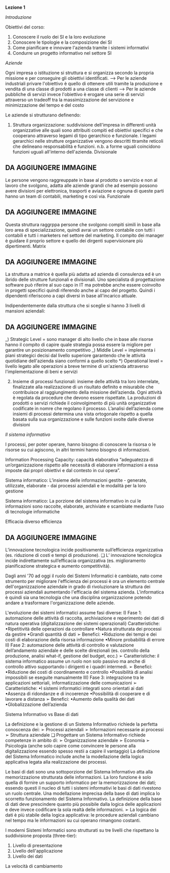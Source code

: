 **Lezione 1**

_Introduzione_

Obiettivi del corso:

1. Conoscere il ruolo dei SI e la loro evoluzione
2. Conoscere le tipologie e la composizione dei SI
3. Come pianificare e innovare l'azienda tramite i sistemi informativi
4. Condurre un progetto informativo nel settore SI

_Aziende_

Ogni impresa o istituzione si struttura e si organizza secondo la propria missione e per conseguire gli obiettivi identificati.
--> Per le aziende industriali privare l'obiettivo è quello di ottenere utili tramite la produzione e vendita di una classe di prodotti a una classe di clienti
--> Per le aziende pubbliche di servizi invece l'obiettivo è erogare una serie di servizi attraverso un tradeoff tra la massimizzazione del servizione e minimizzazione del tempo e del costo

Le aziende si strutturano definendo:

1. Struttura organizzazione: suddivisione dell'impresa in differenti unità organizzative alle quali sono attribuiti compiti ed obiettivi specifici e che cooperano attraverso legami di tipo gerarchico e funzionale.
   I legami gerarchici nelle strutture organizzative vengono descritti ttramite reticoli che delineano responsabilità e funzioni.
   n.b. a forme uguali coincidono funzioni uguali all'interno dell'azienda.
   Divisionale

## DA AGGIUNGERE IMMAGINE

Le persone vengono raggreuppate in base al prodotto o servizio e non al lavoro che svolgono, adatta alle aziende grandi che ad esempio possono avere divisioni per elettronica, trasporti e aviazione e ognuna di queste parti hanno un team di contabili, marketing e così via.
Funzionale

## DA AGGIUNGERE IMMAGINE

Questa struttura raggrppa persone che svolgono compiti simili in base alla loro area di specializzazione, quindi avrai un settore contabile con tutti i contabili e tutti i marketers nel settore del marketing. Il compito dei manager è guidare il proprio settore e quello dei dirgenti supervisionare più dipertimenti.
Matrix

## DA AGGIUNGERE IMMAGINE

La struttura a matrice è quella più adatta ad azienda di consulenza ed è un ibrido delle strutture funzionali e divisionali. Uno specialista di progettazione software può riferire al suo capo in IT ma potrebbe anche essere coinvolto in progetti specifici quindi riferendo anche al capo del progetto. Quindi i dipendenti riferiscono a capi diversi in base all'incarico attuale.

Indipendentemente dalla struttura che si sceglie si hanno 3 livelli di mansioni aziendali:

## DA AGGIUNGERE IMMAGINE

_) Strategic Level = sono manager di alto livello che in base alle risorse hanno il compito di capire quale strategia possa essere la migliore per garantire un posizionamento competitivo
_) Middle Level = implementa i piani strategici decisi dal livello superiore garantendo che le attività quotidiane dell'azienda siano conformi a quello scelto
\*) Operational level = livello legato alle operazioni a breve termine di un'azienda attraverso l'implementazione di beni e servizi

2. Insieme di processi funzionali: insieme delle attività tra loro interrelate, finalizzate alla
   realizzazione di un risultato definito e misurabile che contribuisce al
   raggiungimento della missione dell’azienda. Ogni attività è regolata da procedure che devono essere rispettate. La produzioni di prodotti o servizi richiede il coinvolgimento di più unità organizzative codificate in nomre che regolano il processo. L’analisi dell’azienda come insiemi di processi determina una vista
   ortogonale rispetto a quella basata sulla sua organizzazione e sulle
   funzioni svolte dalle diverse divisioni

_Il sistema informativo_

I processi, per poter operare, hanno bisogno di conoscere la risorsa o le
risorse su cui agiscono, in altri termini hanno bisogno di informazioni.

Information Processing Capacity: capacità elaborativa
“adeguatezza di un’organizzazione rispetto alle necessità di elaborare
informazioni a essa imposte dai propri obiettivi e dal contesto in cui opera”.

Sistema informatico: L’insieme delle informazioni gestite - generate, utilizzate, elaborate - dai
processi aziendali e le modalità per la loro gestione

Sistema informatico: La porzione del sistema informativo in cui le informazioni sono raccolte,
elaborate, archiviate e scambiate mediante l’uso di tecnologie informatiche

Efficacia diverso efficienza

## DA AGGIUNGERE IMMAGINE

L’innovazione tecnologica incide positivamente sull’efficienza
organizzativa (es. riduzione di costi e tempi di produzione).
❑ L’ innovazione tecnologica incide indirettamente sull’efficacia
organizzativa (es. miglioramento pianificazione strategica e aumento
competitività).

Dagli anni '70 ad oggi il ruolo dei Sistemi Informatici è cambiato, nato come strumento per migliorare l'efficienza dei processi è ora un elemento centrale dell'organizzazione aziendale in grado di rivoluzionare la struttura dei processi aziendali aumentando l'efficacia del sistema azienda.
L'informatica è quindi sia una tecnologia che una disciplina organizzazione potendo andare a trasformare l'organizzazione delle aziende.

L'evoluzione dei sistemi informatici assume fasi diverse:
I) Fase 1: automazione delle attività di raccolta, archiviazione e
reperimento dei dati di natura operativa (digitalizzazione dei sistemi operazionali)
Caratteristiche:
•Ripetitività delle operazioni da controllare
•Natura strutturata dei processi da gestire
•Grandi quantità di dati
➢ Benefici:
•Riduzione dei tempi e dei costi di elaborazione della risorsa informazione
•Minore probabilità di errore
II) Fase 2: automazione delle attività di controllo e valutazione
dell’andamento aziendale e delle scelte direzionali (es. controllo della
produzione, analisi what-if, gestione del budget, ecc.)
➢ Caratteristiche: il sistema informatico assume un ruolo non solo passivo
ma anche di controllo attivo supportando i dirigenti e i quadri intermedi.
➢ Benefici:
•Riduzione dei costi di coordinamento e controllo
•Possibilità di analisi impossibili se eseguite manualmente
III) Fase 3: integrazione tra le applicazioni settoriali, informatizzazione
delle comunicazioni
➢ Caratteristiche:
•I sistemi informatici integrati sono orientati ai dati
•Assenza di ridondanze e di incoerenze
•Possibilità di cooperare e di lavorare a distanza
➢ Benefici:
•Aumento della qualità dei dati
•Globalizzazione dell’azienda

Sistema Informativo vs Base di dati

La definizione e la gestione di un Sistema Informativo richiede la perfetta conoscenza
dei:
➢ Processi aziendali
➢ Informazioni necessarie ai processi
➢ Struttura aziendale
❑ Progettare un Sistema Informativo richiede competenze in ambito di:
➢ Organizzazione aziendale
➢ Economia
➢ Psicologia (anche solo capire come convincere le persone alla digitalizzazione essendo spesso restii a capire il vantaggio)
La definizione del Sistema Informatico include anche la modellazione
della logica applicativa legata alla realizzazione dei processi.

Le basi di dati sono una sottoporzione del Sistema Informativo atta alla
memorizzazione strutturata delle informazioni. La loro funzione è solo quella di fornire un
supporto informatico per la memorizzazione dei dati; essendo questi il nucleo di tutti i
sistemi informativi le basi di dati rivestono un ruolo centrale.
Una modellazione imprecisa della base di dati implica lo scorretto
funzionamento del Sistema Informativo.
La definizione della base di dati deve prescindere quanto più possibile
dalla logica delle applicazioni e deve invece codificare la sola realtà
delle informazioni.
➢ La logica dei dati è più stabile della logica applicativa: le procedure
aziendali cambiano nel tempo ma le informazioni su cui operano
rimangono costanti.

I moderni Sistemi Informatici sono strutturati su tre livelli che rispettano
la suddivisione proposta (three-tier):

1. Livello di presentazione
2. Livello dell'applicazione
3. Livello dei dati

La velocità di cambiamento
